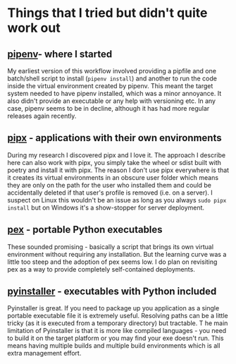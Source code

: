 # Things that I tried but didn't quite work out

## [pipenv](https://pipenv.pypa.io/en/latest/)- where I started

My earliest version of this workflow involved providing a pipfile and one batch/shell script to install (`pipenv install`) 
and another to run the code inside the virtual environment created by pipenv. 
This meant the target system needed to have pipenv installed, which was a minor annoyance. 
It also didn't provide an executable or any help with versioning etc. 
In any case, pipenv seems to be in decline, although it has had more regular releases again recently.

## [pipx](https://github.com/pypa/pipx) - applications with their own environments

During my research I discovered pipx and I love it. 
The approach I describe here can also work with pipx, you simply take the wheel or sdist built with poetry and install it with pipx. 
The reason I don't use pipx everywhere is that it creates its virtual environments in an obscure user folder 
which means they are only on the path for the user who installed them and could be accidentally deleted if that user's profile is removed (i.e. on a server). 
I suspect on Linux this wouldn't be an issue as long as you always `sudo pipx install` but on Windows it's a show-stopper for server deployment.

## [pex](https://pex.readthedocs.io) - portable Python executables

These sounded promising - basically a script that brings its own virtual environment without requiring any installation. 
But the learning curve was a little too steep and the adoption of pex seems low.
I do plan on revisiting pex as a way to provide completely self-contained deployments.

## [pyinstaller](https://pyinstaller.readthedocs.io) - executables with Python included

Pyinstaller is great. If you need to package up you application as a single portable executable file it is extremely useful. 
Resolving paths can be a little tricky (as it is executed from a temporary directory) but tractable. T
he main limitation of Pyinstaller is that it is more like compiled languages - you need to build it on the target platform or you may find your exe doesn't run. 
This means having multiple builds and multiple build environments which is all extra management effort.